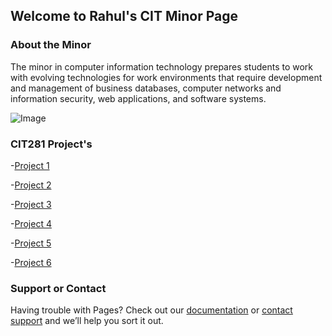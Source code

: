 ## Welcome to Rahul's CIT Minor Page 

### About the Minor
The minor in computer information technology prepares students to work with evolving technologies for work environments that require development and management of business databases, computer networks and information security, web applications, and software systems.

![Image](https://images.unsplash.com/photo-1503252947848-7338d3f92f31?ixlib=rb-1.2.1&ixid=MnwxMjA3fDB8MHxzZWFyY2h8Nnx8Y29kaW5nfGVufDB8fDB8fA%3D%3D&auto=format&fit=crop&w=800&q=60)

### CIT281 Project's
-[Project 1]((https://rahulp217.github.io/CIT-P1/))

-[Project 2](Project2)

-[Project 3](Project3)

-[Project 4](Project4)

-[Project 5](Project5)

-[Project 6](Project6)



### Support or Contact

Having trouble with Pages? Check out our [documentation](https://docs.github.com/categories/github-pages-basics/) or [contact support](https://support.github.com/contact) and we’ll help you sort it out.
